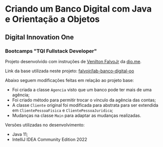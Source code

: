 # Criando um Banco Digital com Java e Orientação a Objetos

## Digital Innovation One
### Bootcamps "TQI Fullstack Developer"

Projeto desenvolvido com instruções de [Venilton FalvoJr](https://github.com/falvojr) da [dio.me](https://dio.me/).

Link da base utilizada neste projeto: [falvojr/lab-banco-digital-oo](https://github.com/falvojr/lab-banco-digital-oo)

Abaixo seguem modificações feitas em relação ao projeto base:
* Foi criada a classe `Agencia` visto que um banco pode ter mais de uma agência;
* Foi criado método para permitir trocar o vínculo da agência das contas;
* A classe `Cliente` original foi modificada para abstrata para ser extendida em `ClientePessoaFisica` e `ClientePessoaJuridica`;
* Mudanças na classe `Main` para adaptar as mudanças realizadas.

Versões utilizadas no desenvolvimento:
* Java 11;
* IntelliJ IDEA Community Edition 2022
